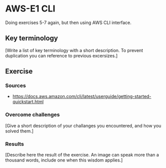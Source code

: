 # AWS-E1 CLI
Doing exercises 5-7 again, but then using AWS CLI interface.

## Key terminology
[Write a list of key terminology with a short description. To prevent duplication you can reference to previous excersizes.]

## Exercise
### Sources
- https://docs.aws.amazon.com/cli/latest/userguide/getting-started-quickstart.html

### Overcome challenges
[Give a short description of your challanges you encountered, and how you solved them.]

### Results
[Describe here the result of the exercise. An image can speak more than a thousand words, include one when this wisdom applies.]
